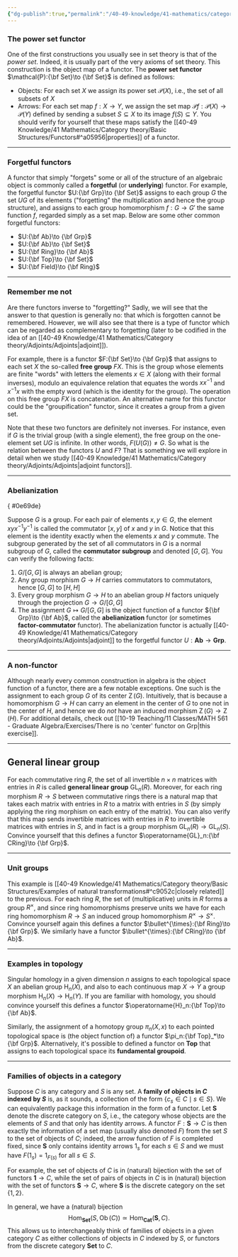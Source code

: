 ```yaml
---
{"dg-publish":true,"permalink":"/40-49-knowledge/41-mathematics/category-theory/basic-structures/examples-of-functors/","tags":["category_theory"],"updated":"2024-03-06T14:02:42-08:00"}
---
```


### The power set functor

One of the first constructions you usually see in set theory is that of the *power set*. Indeed, it is usually part of the very axioms of set theory. This construction is the object map of a functor. The **power set functor** $\mathcal{P}:{\bf Set}\to {\bf Set}$ is defined as follows:
- Objects: For each set $X$ we assign its power set $\mathcal{P}(X)$, i.e., the set of all subsets of $X$
- Arrows: For each set map $f:X\to Y$, we assign the set map $\mathcal{P}f:\mathcal{P}(X)\to \mathcal{P}(Y)$ defined by sending a subset $S\subseteq X$ to its image $f(S)\subseteq Y$.
You should verify for yourself that these maps satisfy the [[40-49 Knowledge/41 Mathematics/Category theory/Basic Structures/Functors#^a05956\|properties]] of a functor.

---
### Forgetful functors

A functor that simply "forgets" some or all of the structure of an algebraic object is commonly called a **forgetful** (or **underlying**) functor. For example, the forgetful functor $U:{\bf Grp}\to {\bf Set}$ assigns to each group $G$ the set $UG$ of its elements ("forgetting" the multiplication and hence the group structure), and assigns to each group homomorphism $f:G\to G'$ the same function $f$, regarded simply as a set map. Below are some other common forgetful functors:
- $U:{\bf Ab}\to {\bf Grp}$
- $U:{\bf Ab}\to {\bf Set}$
- $U:{\bf Ring}\to {\bf Ab}$
- $U:{\bf Top}\to {\bf Set}$
- $U:{\bf Field}\to {\bf Ring}$

---
### Remember me not

Are there functors inverse to "forgetting?" Sadly, we will see that the answer to that question is generally no: that which is forgotten cannot be remembered. However, we will also see that there is a type of functor which can be regarded as complementary to forgetting (later to be codified in the idea of an [[40-49 Knowledge/41 Mathematics/Category theory/Adjoints/Adjoints\|adjoint]]). 

For example, there is a functor $F:{\bf Set}\to {\bf Grp}$ that assigns to each set $X$ the so-called **free group** $FX$. This is the group whose elements are finite "words" with letters the elements $x\in X$ (along with their formal inverses), modulo an equivalence relation that equates the words $xx^{-1}$ and $x^{-1}x$ with the empty word (which is the identity for the group). The operation on this free group $FX$ is concatenation. An alternative name for this functor could be the "groupification" functor, since it creates a group from a given set.

Note that these two functors are definitely not inverses. For instance, even if $G$ is the trivial group (with a single element), the free group on the one-element set $UG$ is infinite. In other words, $F(U(G))\neq G$. So what is the relation between the functors $U$ and $F$? That is something we will explore in detail when we study [[40-49 Knowledge/41 Mathematics/Category theory/Adjoints/Adjoints\|adjoint functors]].

---
### Abelianization
{ #0e69de}

Suppose $G$ is a group. For each pair of elements $x,y\in G$, the element $xyx^{-1}y^{-1}$ is called the commutator $[x,y]$ of $x$ and $y$ in $G$. Notice that this element is the identity exactly when the elements $x$ and $y$ commute. The subgroup generated by the set of all commutators in $G$ is a normal subgroup of $G$, called the **commutator subgroup** and denoted $[G,G]$. You can verify the following facts:
1. $G/[G,G]$ is always an abelian group;
3. Any group morphism $G\to H$ carries commutators to commutators, hence $[G,G]$ to $[H,H]$
4. Every group morphism $G\to H$ to an abelian group $H$ factors uniquely through the projection $G\to G/[G,G]$
5. The assignment $G\mapsto G/[G,G]$ is the object function of a functor ${\bf Grp}\to {\bf Ab}$, called the **abelianization** functor (or sometimes **factor-commutator** functor).
The abelianization functor is actually [[40-49 Knowledge/41 Mathematics/Category theory/Adjoints/Adjoints\|adjoint]] to the forgetful functor $U:\textbf{Ab}\to \textbf{Grp}$.

---
### A non-functor
Although nearly every common construction in algebra is the object function of a functor, there are a few notable exceptions. One such is the assignment to each group $G$ of its center $\operatorname{Z}(G)$. Intuitively, that is because a homomorphism $G\to H$ can carry an element in the center of $G$ to one not in the center of $H$, and hence we do *not* have an induced morphism $\operatorname{Z}(G)\to \operatorname{Z}(H)$. For additional details, check out [[10-19 Teaching/11 Classes/MATH 561 - Graduate Algebra/Exercises/There is no 'center' functor on Grp\|this exercise]].

---
## General linear group
For each commutative ring $R$, the set of all invertible $n\times n$ matrices with entries in $R$ is called **general linear group** $\operatorname{GL}_n(R)$. Moreover, for each ring morphism $R\to S$ between commutative rings there is a natural map that takes each matrix with entries in $R$ to a  matrix with entries in $S$ (by simply applying the ring morphism on each entry of the matrix). You can also verify that this map sends invertible matrices with entries in $R$ to invertible matrices with entries in $S$, and in fact is a group morphism $\operatorname{GL}_n(R)\to \operatorname{GL}_n(S)$. Convince yourself that this defines a functor $\operatorname{GL}_n:{\bf CRing}\to {\bf Grp}$.

---
### Unit groups
This example is [[40-49 Knowledge/41 Mathematics/Category theory/Basic Structures/Examples of natural transformations#^c9052c\|closely related]] to the previous. For each ring $R$, the set of (multiplicative) units in $R$ forms a group $R^{\times}$, and since ring homomorphisms preserve units we have for each ring homomorphism $R\to S$ an induced group homomorphism $R^{\times}\to S^{\times}$. Convince yourself again this defines a functor $\bullet^{\times}:{\bf Ring}\to {\bf Grp}$. We similarly have a functor $\bullet^{\times}:{\bf CRing}\to {\bf Ab}$.

---
### Examples in topology
Singular homology in a given dimension $n$ assigns to each topological space $X$ an abelian group $\operatorname{H}_n(X)$, and also to each continuous map $X\to Y$ a group morphism $\operatorname{H}_n(X)\to \operatorname{H}_n(Y)$. If you are familiar with homology, you should convince yourself this defines a functor $\operatorname{H}_n:{\bf Top}\to {\bf Ab}$.

Similarly, the assignment of a homotopy group $\pi_n(X,x)$ to each pointed topological space is (the object function of) a functor $\pi_n:{\bf Top}_*\to {\bf Grp}$. Alternatively, it's possible to defined a functor on $\textbf{Top}$ that assigns to each topological space its **fundamental groupoid**.

---
### Families of objects in a category

Suppose $C$ is any category and $S$ is any set. A **family of objects in $C$ indexed by $S$** is, as it sounds, a collection of the form $\{c_s\in C\mid s\in S\}$. We can equivalently package this information in the form of a functor. Let $\textbf{S}$ denote the discrete category on $S$, i.e., the category whose objects are the elements of $S$ and that only has identity arrows. A functor $F:\textbf{S}\to C$ is then exactly the information of a set map (usually also denoted $F$) from the set $S$ to the set of objects of $C$; indeed, the arrow function of $F$ is completed fixed, since $\textbf{S}$ only contains identity arrows $1_s$ for each $s\in S$ and we must have $F(1_s)=1_{F(s)}$ for all $s\in S$.

For example, the set of objects of $C$ is in (natural) bijection with the set of functors $\textbf{1}\to C$, while the set of pairs of objects in $C$ is in (natural) bijection with the set of functors $\textbf{S}\to C$, where $\textbf{S}$ is the discrete category on the set $\{1,2\}$.

In general, we have a (natural) bijection $$\operatorname{Hom}_{\textbf{Set}}(S,\operatorname{Ob}(C))\simeq \operatorname{Hom}_{\textbf{Cat}}(\textbf{S},C).$$
This allows us to interchangeably think of families of objects in a given category $C$ as either collections of objects in $C$ indexed by $S$, or functors from the discrete category $\textbf{Set}$ to $C$.